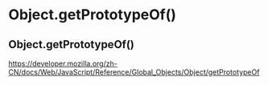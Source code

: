 # Object.getPrototypeOf()





## Object.getPrototypeOf()

https://developer.mozilla.org/zh-CN/docs/Web/JavaScript/Reference/Global_Objects/Object/getPrototypeOf
















